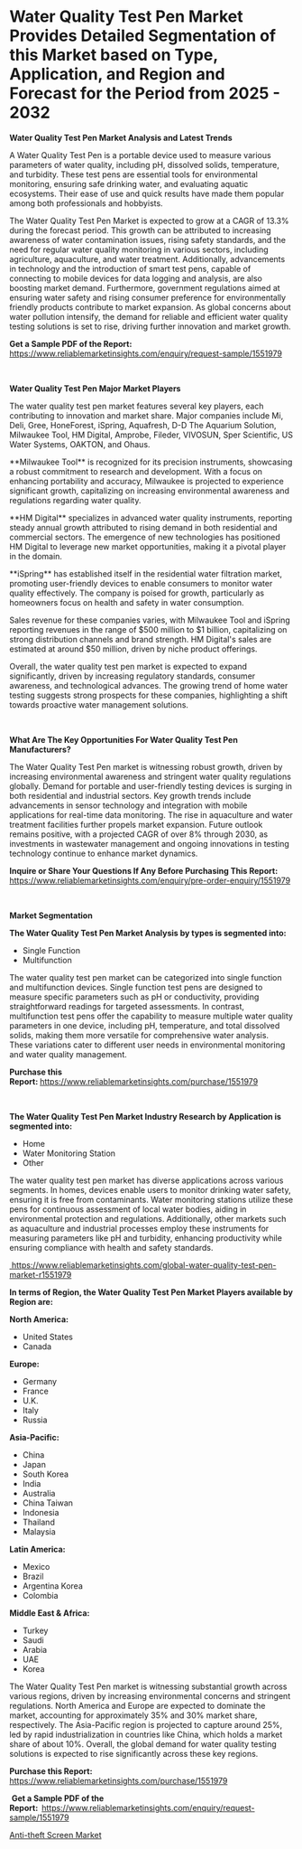 <p><h1>Water Quality Test Pen Market Provides Detailed Segmentation of this Market based on Type, Application, and Region and Forecast for the Period from 2025 - 2032</h1></p><p><strong>Water Quality Test Pen Market Analysis and Latest Trends</strong></p>
<p><p>A Water Quality Test Pen is a portable device used to measure various parameters of water quality, including pH, dissolved solids, temperature, and turbidity. These test pens are essential tools for environmental monitoring, ensuring safe drinking water, and evaluating aquatic ecosystems. Their ease of use and quick results have made them popular among both professionals and hobbyists.</p><p>The Water Quality Test Pen Market is expected to grow at a CAGR of 13.3% during the forecast period. This growth can be attributed to increasing awareness of water contamination issues, rising safety standards, and the need for regular water quality monitoring in various sectors, including agriculture, aquaculture, and water treatment. Additionally, advancements in technology and the introduction of smart test pens, capable of connecting to mobile devices for data logging and analysis, are also boosting market demand. Furthermore, government regulations aimed at ensuring water safety and rising consumer preference for environmentally friendly products contribute to market expansion. As global concerns about water pollution intensify, the demand for reliable and efficient water quality testing solutions is set to rise, driving further innovation and market growth.</p></p>
<p><strong>Get a Sample PDF of the Report:&nbsp;</strong> <a href="https://www.reliablemarketinsights.com/enquiry/request-sample/1551979?utm_campaign=2179&utm_medium=2&utm_source=Github&utm_content=ia&utm_term=05042025&utm_id=water-quality-test-pen">https://www.reliablemarketinsights.com/enquiry/request-sample/1551979</a></p>
<p>&nbsp;</p>
<p><strong>Water Quality Test Pen Major Market Players</strong></p>
<p><p>The water quality test pen market features several key players, each contributing to innovation and market share. Major companies include Mi, Deli, Gree, HoneForest, iSpring, Aquafresh, D-D The Aquarium Solution, Milwaukee Tool, HM Digital, Amprobe, Fileder, VIVOSUN, Sper Scientific, US Water Systems, OAKTON, and Ohaus.</p><p>**Milwaukee Tool** is recognized for its precision instruments, showcasing a robust commitment to research and development. With a focus on enhancing portability and accuracy, Milwaukee is projected to experience significant growth, capitalizing on increasing environmental awareness and regulations regarding water quality.</p><p>**HM Digital** specializes in advanced water quality instruments, reporting steady annual growth attributed to rising demand in both residential and commercial sectors. The emergence of new technologies has positioned HM Digital to leverage new market opportunities, making it a pivotal player in the domain.</p><p>**iSpring** has established itself in the residential water filtration market, promoting user-friendly devices to enable consumers to monitor water quality effectively. The company is poised for growth, particularly as homeowners focus on health and safety in water consumption.</p><p>Sales revenue for these companies varies, with Milwaukee Tool and iSpring reporting revenues in the range of $500 million to $1 billion, capitalizing on strong distribution channels and brand strength. HM Digital's sales are estimated at around $50 million, driven by niche product offerings.</p><p>Overall, the water quality test pen market is expected to expand significantly, driven by increasing regulatory standards, consumer awareness, and technological advances. The growing trend of home water testing suggests strong prospects for these companies, highlighting a shift towards proactive water management solutions.</p></p>
<p>&nbsp;</p>
<p><strong>What Are The Key Opportunities For Water Quality Test Pen Manufacturers?</strong></p>
<p><p>The Water Quality Test Pen market is witnessing robust growth, driven by increasing environmental awareness and stringent water quality regulations globally. Demand for portable and user-friendly testing devices is surging in both residential and industrial sectors. Key growth trends include advancements in sensor technology and integration with mobile applications for real-time data monitoring. The rise in aquaculture and water treatment facilities further propels market expansion. Future outlook remains positive, with a projected CAGR of over 8% through 2030, as investments in wastewater management and ongoing innovations in testing technology continue to enhance market dynamics.</p></p>
<p><strong>Inquire or Share Your Questions If Any Before Purchasing This Report:</strong> <a href="https://www.reliablemarketinsights.com/enquiry/pre-order-enquiry/1551979?utm_campaign=2179&utm_medium=2&utm_source=Github&utm_content=ia&utm_term=05042025&utm_id=water-quality-test-pen">https://www.reliablemarketinsights.com/enquiry/pre-order-enquiry/1551979</a></p>
<p>&nbsp;</p>
<p><strong>Market Segmentation</strong></p>
<p><strong>The Water Quality Test Pen Market Analysis by types is segmented into:</strong></p>
<p><ul><li>Single Function</li><li>Multifunction</li></ul></p>
<p><p>The water quality test pen market can be categorized into single function and multifunction devices. Single function test pens are designed to measure specific parameters such as pH or conductivity, providing straightforward readings for targeted assessments. In contrast, multifunction test pens offer the capability to measure multiple water quality parameters in one device, including pH, temperature, and total dissolved solids, making them more versatile for comprehensive water analysis. These variations cater to different user needs in environmental monitoring and water quality management.</p></p>
<p><strong>Purchase this Report:&nbsp;</strong><a href="https://www.reliablemarketinsights.com/purchase/1551979?utm_campaign=2179&utm_medium=2&utm_source=Github&utm_content=ia&utm_term=05042025&utm_id=water-quality-test-pen">https://www.reliablemarketinsights.com/purchase/1551979</a></p>
<p>&nbsp;</p>
<p><strong>The Water Quality Test Pen Market Industry Research by Application is segmented into:</strong></p>
<p><ul><li>Home</li><li>Water Monitoring Station</li><li>Other</li></ul></p>
<p><p>The water quality test pen market has diverse applications across various segments. In homes, devices enable users to monitor drinking water safety, ensuring it is free from contaminants. Water monitoring stations utilize these pens for continuous assessment of local water bodies, aiding in environmental protection and regulations. Additionally, other markets such as aquaculture and industrial processes employ these instruments for measuring parameters like pH and turbidity, enhancing productivity while ensuring compliance with health and safety standards.</p></p>
<p><a href="https://www.reliablemarketinsights.com/global-water-quality-test-pen-market-r1551979?utm_campaign=2179&utm_medium=2&utm_source=Github&utm_content=ia&utm_term=05042025&utm_id=water-quality-test-pen">&nbsp;https://www.reliablemarketinsights.com/global-water-quality-test-pen-market-r1551979</a></p>
<p><strong>In terms of Region, the Water Quality Test Pen Market Players available by Region are:</strong></p>
<p>
    <p> <strong> North America: </strong>
        <ul>
            <li>United States</li>
            <li>Canada</li>
        </ul>
        </p> 
    <p> <strong> Europe: </strong>
        <ul>
            <li>Germany</li>
            <li>France</li>
            <li>U.K.</li>
            <li>Italy</li>
            <li>Russia</li>
        </ul>
        </p> 
    <p> <strong> Asia-Pacific: </strong>
        <ul>
            <li>China</li>
            <li>Japan</li>
            <li>South Korea</li>
            <li>India</li>
            <li>Australia</li>
            <li>China Taiwan</li>
            <li>Indonesia</li>
            <li>Thailand</li>
            <li>Malaysia</li>
        </ul>
        </p> 
    <p> <strong> Latin America: </strong>
        <ul>
            <li>Mexico</li>
            <li>Brazil</li>
            <li>Argentina Korea</li>
            <li>Colombia</li>
        </ul>
        </p> 
    <p> <strong> Middle East & Africa: </strong>
        <ul>
            <li>Turkey</li>
            <li>Saudi</li>
            <li>Arabia</li>
            <li>UAE</li>
            <li>Korea</li>
        </ul>
    </p>
    </p>
<p><p>The Water Quality Test Pen market is witnessing substantial growth across various regions, driven by increasing environmental concerns and stringent regulations. North America and Europe are expected to dominate the market, accounting for approximately 35% and 30% market share, respectively. The Asia-Pacific region is projected to capture around 25%, led by rapid industrialization in countries like China, which holds a market share of about 10%. Overall, the global demand for water quality testing solutions is expected to rise significantly across these key regions.</p></p>
<p><strong>Purchase this Report: </strong><a href="https://www.reliablemarketinsights.com/purchase/1551979?utm_campaign=2179&utm_medium=2&utm_source=Github&utm_content=ia&utm_term=05042025&utm_id=water-quality-test-pen">https://www.reliablemarketinsights.com/purchase/1551979</a></p>
<p>&nbsp;<strong>Get a Sample PDF of the Report:&nbsp;&nbsp;</strong><a href="https://www.reliablemarketinsights.com/enquiry/request-sample/1551979?utm_campaign=2179&utm_medium=2&utm_source=Github&utm_content=ia&utm_term=05042025&utm_id=water-quality-test-pen">https://www.reliablemarketinsights.com/enquiry/request-sample/1551979</a></p>
<p><strong></strong></p>
<p><p><a href="https://github.com/gerdabatiskzv9/Market-Research-Report-List-1/blob/main/anti-theft-screen-market.md?utm_campaign=2179&utm_medium=2&utm_source=Github&utm_content=ia&utm_term=05042025&utm_id=water-quality-test-pen">Anti-theft Screen Market</a></p></p>